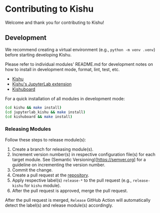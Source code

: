 # Contributing to Kishu

Welcome and thank you for contributing to Kishu!

## Development

We recommend creating a virtual environment (e.g., `python -m venv .venv`) before starting developing Kishu.

Please refer to individual modules' README.md for development notes on how to install in development mode, format, lint, test, etc.

- [Kishu](kishu/README.md)
- [Kishu's JupyterLab extension](jupyterlab_kishu/README.md)
- [Kishuboard](kishuboard/README.md)

For a quick installation of all modules in development mode:

```bash
(cd kishu && make install)
(cd jupyterlab_kishu && make install)
(cd kishuboard && make install)
```

### Releasing Modules

Follow these steps to release module(s):

1. Create a branch for releasing module(s).
2. Increment version number(s) in respective configuration file(s) for each target module. See (Semantic Versioning)[https://semver.org] for a guideline on incrementing the version number.
3. Commit the change.
4. Create a pull request at the [repository](https://github.com/illinoisdata/kishu/pulls).
5. Apply respective label(s) `release-*` to the pull request (e.g., `release-kishu` for `kishu` module).
6. After the pull request is approved, merge the pull request.

After the pull request is merged, `Release` GitHub Action will automatically detect the label(s) and release module(s) accordingly.
